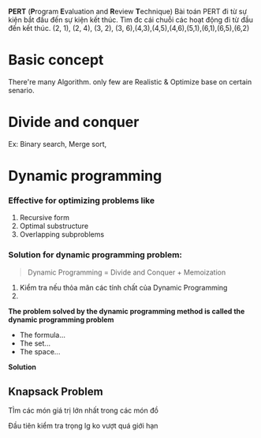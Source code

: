 **PERT** (**P**rogram **E**valuation and **R**eview **T**echnique)
Bài toán PERT đi từ sự kiện bắt đầu đến sự kiện kết thúc. Tìm đc cái chuỗi các hoạt động đi từ đầu đến kết thúc.
(2, 1), (2, 4), (3, 2), (3, 6),(4,3),(4,5),(4,6),(5,1),(6,1),(6,5),(6,2)

# Basic concept
There're many Algorithm.  only few are Realistic & Optimize base on certain senario. 


# Divide and conquer
Ex: Binary search, Merge sort, 


# Dynamic programming
### Effective for optimizing problems like
1) Recursive form
2) Optimal substructure
3) Overlapping subproblems


### Solution for dynamic programming problem:
> Dynamic Programming = Divide and Conquer + Memoization

1) Kiểm tra nếu thỏa mãn các tính chất của Dynamic Programming 
2) 

**The problem solved by the dynamic programming method is called the dynamic programming problem**



+ The formula...
+ The set...
+ The space...


**Solution**

## Knapsack Problem

TÌm các món giá trị lớn nhất trong các món đồ 

Đầu tiên kiểm tra trọng lg ko vượt quá giới hạn


